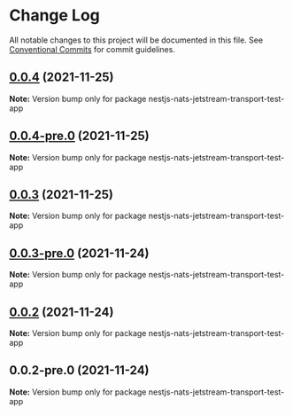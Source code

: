 # Change Log

All notable changes to this project will be documented in this file.
See [Conventional Commits](https://conventionalcommits.org) for commit guidelines.

## [0.0.4](https://github.com/Redningsselskapet/nestjs-plugins/compare/nestjs-nats-jetstream-transport-test-app@0.0.4-pre.0...nestjs-nats-jetstream-transport-test-app@0.0.4) (2021-11-25)

**Note:** Version bump only for package nestjs-nats-jetstream-transport-test-app





## [0.0.4-pre.0](https://github.com/Redningsselskapet/nestjs-plugins/compare/nestjs-nats-jetstream-transport-test-app@0.0.3-pre.0...nestjs-nats-jetstream-transport-test-app@0.0.4-pre.0) (2021-11-25)

**Note:** Version bump only for package nestjs-nats-jetstream-transport-test-app





## [0.0.3](https://github.com/Redningsselskapet/nestjs-plugins/compare/nestjs-nats-jetstream-transport-test-app@0.0.3-pre.0...nestjs-nats-jetstream-transport-test-app@0.0.3) (2021-11-25)

**Note:** Version bump only for package nestjs-nats-jetstream-transport-test-app





## [0.0.3-pre.0](https://github.com/Redningsselskapet/nestjs-plugins/compare/nestjs-nats-jetstream-transport-test-app@0.0.2-pre.0...nestjs-nats-jetstream-transport-test-app@0.0.3-pre.0) (2021-11-24)

**Note:** Version bump only for package nestjs-nats-jetstream-transport-test-app





## [0.0.2](https://github.com/Redningsselskapet/nestjs-plugins/compare/nestjs-nats-jetstream-transport-test-app@0.0.2-pre.0...nestjs-nats-jetstream-transport-test-app@0.0.2) (2021-11-24)

**Note:** Version bump only for package nestjs-nats-jetstream-transport-test-app





## 0.0.2-pre.0 (2021-11-24)

**Note:** Version bump only for package nestjs-nats-jetstream-transport-test-app
